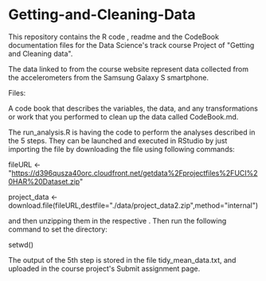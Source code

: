 # Getting-and-Cleaning-Data

This repository contains the R code , readme and the CodeBook documentation files for the Data Science's track course Project of "Getting and Cleaning data".

The data linked to from the course website represent data collected from the accelerometers from the Samsung Galaxy S smartphone.

Files:

A code book that describes the variables, the data, and any transformations or work that you performed to clean up the data 
called CodeBook.md.

The run_analysis.R is having the code to perform the analyses described in the 5 steps. They can be launched and executed 
in RStudio by just importing the file by downloading the file using following commands:

  fileURL <- "https://d396qusza40orc.cloudfront.net/getdata%2Fprojectfiles%2FUCI%20HAR%20Dataset.zip"

  project_data <- download.file(fileURL,destfile="./data/project_data2.zip",method="internal")

and then unzipping them in the respective <directory>.
Then run the following command to set the directory:

  setwd(<directory>)


The output of the 5th step is stored in the file tidy_mean_data.txt, and uploaded in the course project's Submit assignment page.
